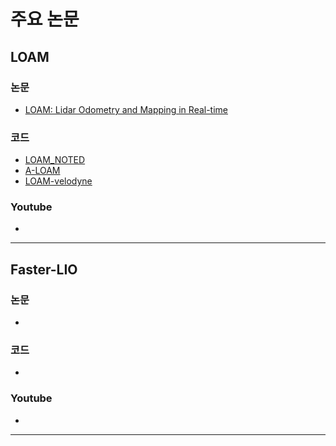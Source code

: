 # 주요 논문

## LOAM

### 논문

* [LOAM: Lidar Odometry and Mapping in Real-time](http://www.roboticsproceedings.org/rss10/p07.pdf)

### 코드

* [LOAM_NOTED](https://github.com/cuitaixiang/LOAM_NOTED)
* [A-LOAM](https://github.com/HKUST-Aerial-Robotics/A-LOAM)
* [LOAM-velodyne](https://github.com/laboshinl/loam_velodyne)

### Youtube

* 

---

## Faster-LIO

### 논문

* 

### 코드

* 

### Youtube

* 

---
